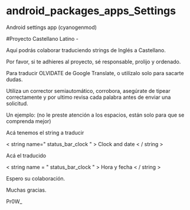android_packages_apps_Settings
==============================

Android settings app (cyanogenmod)

#Proyecto Castellano Latino - 

Aquí podrás colaborar traduciendo strings de Inglés a Castellano.

Por favor, si te adhieres al proyecto, sé responsable, prolijo y ordenado.

Para traducir OLVIDATE de Google Translate, o utilízalo solo para sacarte dudas.

Utiliza un corrector semiautomático, corrobora, asegúrate de tipear correctamente y por ultimo revisa cada palabra antes de enviar una solicitud.

Un ejemplo: (no le preste atención a los espacios, están solo para que se comprenda mejor)

Acá tenemos el string a traducir

< string name=" status_bar_clock " > Clock and date < / string >

Acá el traducido

< string name = " status_bar_clock " > Hora y fecha < / string >


Espero su colaboración.

Muchas gracias.


Pr0W_
